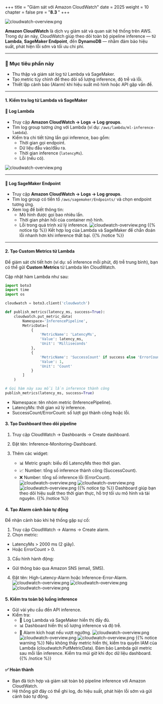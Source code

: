 +++
title = "Giám sát với Amazon CloudWatch"
date = 2025
weight = 10
chapter = false
pre = "<b>8.3 </b>"
+++

![cloudwatch-overview.png](/images/8-Configure-CloudFront/8.3-Monitor-with-CloudWatch/8.3.0.png)

**Amazon CloudWatch** là dịch vụ giám sát và quan sát hệ thống trên AWS. Trong dự án này, CloudWatch giúp theo dõi toàn bộ pipeline inference — từ **Lambda**, **SageMaker Endpoint**, đến **DynamoDB** — nhằm đảm bảo hiệu suất, phát hiện lỗi sớm và tối ưu chi phí.

---

### 🎯 Mục tiêu phần này
- Thu thập và giám sát log từ Lambda và SageMaker.  
- Tạo metric tùy chỉnh để theo dõi số lượng inference, độ trễ và lỗi.  
- Thiết lập cảnh báo (Alarm) khi hiệu suất mô hình hoặc API gặp vấn đề.  

---

#### 1. Kiểm tra log từ Lambda và SageMaker

#### 📜 Log Lambda
- Truy cập **Amazon CloudWatch → Logs → Log groups**.  
- Tìm log group tương ứng với Lambda (ví dụ: `/aws/lambda/ml-inference-lambda`).  
- Kiểm tra chi tiết từng lần gọi inference, bao gồm:
  - Thời gian gọi endpoint.
  - Dữ liệu đầu vào/đầu ra.
  - Thời gian inference (`latencyMs`).
  - Lỗi (nếu có).

![cloudwatch-overview.png](/images/8-Configure-CloudFront/8.3-Monitor-with-CloudWatch/8.3.1.png)

---

#### 📜 Log SageMaker Endpoint
- Truy cập **Amazon CloudWatch → Logs → Log groups**.  
- Tìm log group có tiền tố `/aws/sagemaker/Endpoints/` và chọn endpoint tương ứng.  
- Xem log để biết thông tin:
  - Mô hình được gọi bao nhiêu lần.
  - Thời gian phản hồi của container mô hình.
  - Lỗi trong quá trình xử lý inference.
![cloudwatch-overview.png](/images/8-Configure-CloudFront/8.3-Monitor-with-CloudWatch/8.3.2.png)
{{% notice tip %}}
Kết hợp log của Lambda và SageMaker để chẩn đoán lỗi nhanh hơn khi inference thất bại.
{{% /notice %}}

---

#### 2. Tạo Custom Metrics từ Lambda

Để giám sát chi tiết hơn (ví dụ: số inference mỗi phút, độ trễ trung bình), bạn có thể gửi **Custom Metrics** từ Lambda lên CloudWatch.

Cập nhật hàm Lambda như sau:

```python
import boto3
import time
import os

cloudwatch = boto3.client('cloudwatch')

def publish_metrics(latency_ms, success=True):
    cloudwatch.put_metric_data(
        Namespace='InferencePipeline',
        MetricData=[
            {
                'MetricName': 'LatencyMs',
                'Value': latency_ms,
                'Unit': 'Milliseconds'
            },
            {
                'MetricName': 'SuccessCount' if success else 'ErrorCount',
                'Value': 1,
                'Unit': 'Count'
            }
        ]
    )

# Gọi hàm này sau mỗi lần inference thành công
publish_metrics(latency_ms, success=True)
```

- Namespace: tên nhóm metric (InferencePipeline).
- LatencyMs: thời gian xử lý inference.
- SuccessCount/ErrorCount: số lượt gọi thành công hoặc lỗi.

#### 3. Tạo Dashboard theo dõi pipeline

1. Truy cập CloudWatch → Dashboards → Create dashboard.
2. Đặt tên: Inference-Monitoring-Dashboard.
3. Thêm các widget:

    - 📊 Metric graph: biểu đồ LatencyMs theo thời gian.
    - 📈 Number: tổng số inference thành công (SuccessCount).
    - ❌ Number: tổng số inference lỗi (ErrorCount).
![cloudwatch-overview.png](/images/8-Configure-CloudFront/8.3-Monitor-with-CloudWatch/8.3.3.png)
![cloudwatch-overview.png](/images/8-Configure-CloudFront/8.3-Monitor-with-CloudWatch/8.3.4.png)
![cloudwatch-overview.png](/images/8-Configure-CloudFront/8.3-Monitor-with-CloudWatch/8.3.5.png)
{{% notice tip %}}
Dashboard giúp bạn theo dõi hiệu suất theo thời gian thực, hỗ trợ tối ưu mô hình và tài nguyên.
{{% /notice %}}

#### 4. Tạo Alarm cảnh báo tự động
Để nhận cảnh báo khi hệ thống gặp sự cố:
1. Truy cập CloudWatch → Alarms → Create alarm.
2. Chọn metric:
- LatencyMs > 2000 ms (2 giây).
- Hoặc ErrorCount > 0.
3. Cấu hình hành động:
- Gửi thông báo qua Amazon SNS (email, SMS).
4. Đặt tên: High-Latency-Alarm hoặc Inference-Error-Alarm.
![cloudwatch-overview.png](/images/8-Configure-CloudFront/8.3-Monitor-with-CloudWatch/8.3.6.png)
![cloudwatch-overview.png](/images/8-Configure-CloudFront/8.3-Monitor-with-CloudWatch/8.3.7.png)
![cloudwatch-overview.png](/images/8-Configure-CloudFront/8.3-Monitor-with-CloudWatch/8.3.8.png)
#### 5. Kiểm tra toàn bộ luồng inference
- Gửi vài yêu cầu đến API inference.
- Kiểm tra:
    - 📜 Log Lambda và SageMaker hiển thị đầy đủ.
    - 📊 Dashboard hiển thị số lượng inference và độ trễ.
    - 🚨 Alarm kích hoạt nếu vượt ngưỡng.
![cloudwatch-overview.png](/images/8-Configure-CloudFront/8.3-Monitor-with-CloudWatch/8.3.9.png)
![cloudwatch-overview.png](/images/8-Configure-CloudFront/8.3-Monitor-with-CloudWatch/8.3.10.png)
![cloudwatch-overview.png](/images/8-Configure-CloudFront/8.3-Monitor-with-CloudWatch/8.3.11.png)
{{% notice warning %}}
Nếu không thấy metric hiển thị, kiểm tra quyền IAM của Lambda (cloudwatch:PutMetricData).
Đảm bảo Lambda gửi metric sau mỗi lần inference.
Kiểm tra múi giờ khi đọc dữ liệu dashboard.
{{% /notice %}}

#### ✅ Hoàn thành
- Bạn đã tích hợp và giám sát toàn bộ pipeline inference với Amazon CloudWatch.
- Hệ thống giờ đây có thể ghi log, đo hiệu suất, phát hiện lỗi sớm và gửi cảnh báo tự động.